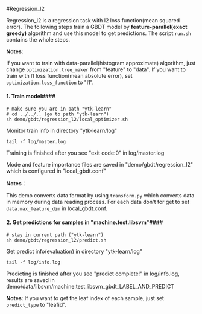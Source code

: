 #Regression_l2

Regression_l2 is a regression task with l2 loss function(mean squared error). The following steps train a GBDT model by **feature-parallel(exact greedy)** algorithm and use this model to get predictions. The script ``run.sh`` contains the whole steps.

**Notes**: 

If you want to train with data-parallel(histogram approximate) algorithm, just change ``optimization.tree_maker`` from "feature" to "data".  If you want to train with l1 loss function(mean absolute error), set ``optimization.loss_function`` to "l1".

#### 1. Train model####

```
# make sure you are in path "ytk-learn"
# cd ../../.. (go to path "ytk-learn")
sh demo/gbdt/regression_l2/local_optimizer.sh
```

Monitor train info in directory "ytk-learn/log"

```tail -f log/master.log```

Training is finished after you see "exit code:0" in log/master.log

Mode and feature importance files are saved in "demo/gbdt/regression_l2" which is configured in  "local_gbdt.conf"

**Notes**：

This demo converts data format by using `transform.py` which converts data in memory during data reading process. For each data don't for get to set ``data.max_feature_dim`` in local_gbdt.conf.

#### 2. Get predictions  for samples in  "machine.test.libsvm"####

```
# stay in current path ("ytk-learn")
sh demo/gbdt/regression_l2/predict.sh
```

Get predict info(evaluation) in directory "ytk-learn/log"

```tail -f log/info.log```

Predicting is finished after you see "predict complete!" in log/info.log, results are saved in demo/data/libsvm/machine.test.libsvm_gbdt_LABEL_AND_PREDICT

**Notes**: If you want to get the leaf index of each sample, just set ``predict_type`` to "leafid".







